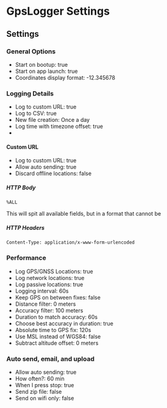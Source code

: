 GpsLogger Settings
===
## Settings
### General Options
- Start on bootup: true
- Start on app launch: true
- Coordinates display format: -12.345678
### Logging Details
- Log to custom URL: true
- Log to CSV: true
- New file creation: Once a day
- Log time with timezone offset: true
- 
#### Custom URL
- Log to custom URL: true
- Allow auto sending: true
- Discard offline locations: false
##### HTTP Body
```
%ALL
```
This will spit all available fields, but in a format that cannot be 
##### HTTP Headers
```
Content-Type: application/x-www-form-urlencoded
```
### Performance
- Log GPS/GNSS Locations: true
- Log network locations: true
- Log passive locations: true
- Logging interval: 60s
- Keep GPS on between fixes: false
- Distance filter: 0 meters
- Accuracy filter: 100 meters
- Duration to match accuracy: 60s
- Choose best accuracy in duration: true
- Absolute time to GPS fix: 120s 
- Use MSL instead of WGS84: false
- Subtract altitude offset: 0 meters
### Auto send, email, and upload
- Allow auto sending: true
- How often?: 60 min
- When I press stop: true
- Send zip file: false
- Send on wifi only: false
